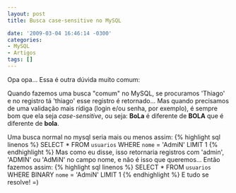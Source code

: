 ```yaml
---
layout: post
title: Busca case-sensitive no MySQL

date: '2009-03-04 16:46:14 -0300'
categories:
- MySQL
- Artigos
tags: []
---
```

Opa opa... Essa é outra dúvida muito comum:

Quando fazemos uma busca "comum" no MySQL, se procuramos 'Thiago' e no registro tá 'thiago' esse registro é retornado... Mas quando precisamos de uma validação mais rídiga (login e/ou senha, por exemplo), é sempre bom que ela seja <em>case-sensitive</em>, ou seja: <strong>BoLa</strong> é diferente de <strong>BOLA</strong> que é diferente de <strong>bola</strong>.

Uma busca normal no mysql seria mais ou menos assim:
{% highlight sql linenos %}
SELECT * FROM `usuarios` WHERE `nome` = 'AdmiN' LIMIT 1
{% endhighlight %}
Mas como eu disse, isso retornaria registros com 'admin', 'ADMIN' ou 'AdMiN' no campo nome, e não é isso que queremos... Então fazemos assim:
{% highlight sql linenos %}
SELECT * FROM `usuarios` WHERE BINARY `nome` = 'AdmiN' LIMIT 1
{% endhighlight %}
E tudo se resolve! =)

